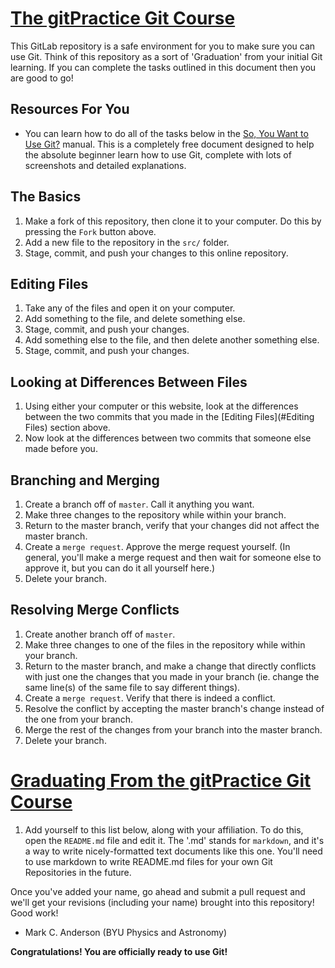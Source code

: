 # <ins>The gitPractice Git Course</ins>

This GitLab repository is a safe environment for you to make sure you can use Git. 
Think of this repository as a sort of 'Graduation'
from your initial Git learning. If you can complete the tasks outlined in this
document then you are good to go!

## Resources For You
* You can learn how to do all of the tasks below in the 
[So, You Want to Use Git?](https://github.com/Mark-C-Anderson/So-You-Want-To-Use-Git) 
manual. This is a completely free document designed to help the absolute
beginner learn how to use Git, complete with lots of screenshots and detailed
explanations.

## The Basics

1. Make a fork of this repository, then clone it to your computer. Do this by 
pressing the `Fork` button above.
2. Add a new file to the repository in the `src/` folder.
3. Stage, commit, and push your changes to this online repository.

## Editing Files

1. Take any of the files and open it on your computer.
2. Add something to the file, and delete something else.
3. Stage, commit, and push your changes.
4. Add something else to the file, and then delete another something else.
5. Stage, commit, and push your changes.

## Looking at Differences Between Files

1. Using either your computer or this website, look at the differences between
the two commits that you made in the [Editing Files](#Editing Files) section above.
2. Now look at the differences between two commits that someone else made before
you.

## Branching and Merging

1. Create a branch off of `master`. Call it anything you want.
2. Make three changes to the repository while within your branch.
3. Return to the master branch, verify that your changes did not affect the master
branch.
4. Create a `merge request`. Approve the merge request yourself. (In general,
you'll make a merge request and then wait for someone else to 
approve it, but you can do it all yourself here.)
5. Delete your branch.

## Resolving Merge Conflicts

1. Create another branch off of `master`.
2. Make three changes to one of the files in the repository while within your branch.
3. Return to the master branch, and make a change that directly conflicts with just one
the changes that you made in your branch (ie. change the same line(s) of the same file
to say different things).
4. Create a `merge request`. Verify that there is indeed a conflict.
5. Resolve the conflict by accepting the master branch's change instead of the one
from your branch.
6. Merge the rest of the changes from your branch into the master branch.
7. Delete your branch.

# <ins>Graduating From the gitPractice Git Course</ins>

1. Add yourself to this list below, along with your affiliation. To do this, 
open the `README.md` file and edit it. The '.md' stands for `markdown`, and it's a
way to write nicely-formatted text documents like this one. You'll need to use
markdown to write README.md files for your own Git Repositories in the future.

Once you've added your name, go ahead and submit a pull request and we'll
get your revisions (including your name) brought into this repository! Good work!

* Mark C. Anderson (BYU Physics and Astronomy)



**Congratulations! You are officially ready to use Git!**
